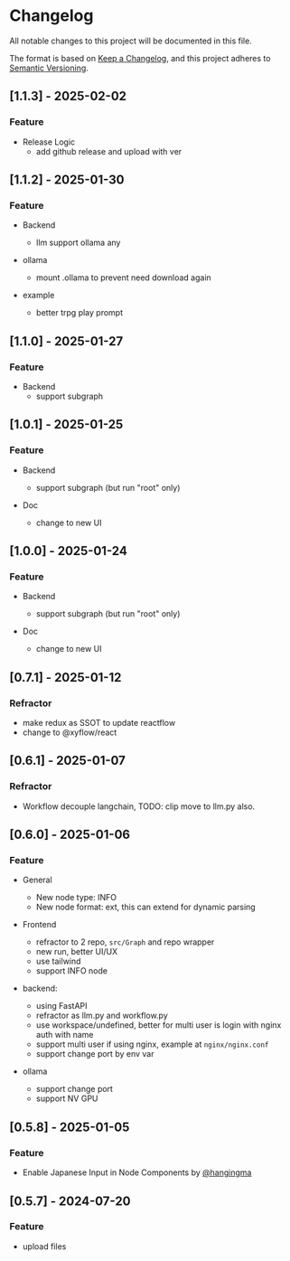 # Changelog

All notable changes to this project will be documented in this file.

The format is based on [Keep a Changelog](https://keepachangelog.com/en/1.0.0/),
and this project adheres to [Semantic Versioning](https://semver.org/spec/v2.0.0.html).

## [1.1.3] - 2025-02-02
### Feature 
* Release Logic
  * add github release and upload with ver

## [1.1.2] - 2025-01-30
### Feature 
* Backend
  * llm support ollama any

* ollama
  * mount .ollama to prevent need download again

* example
  * better trpg play prompt

## [1.1.0] - 2025-01-27
### Feature 
* Backend
  * support subgraph

## [1.0.1] - 2025-01-25
### Feature
* Backend
  * support subgraph (but run "root" only)

* Doc
  * change to new UI

## [1.0.0] - 2025-01-24
### Feature
* Backend
  * support subgraph (but run "root" only)

* Doc
  * change to new UI

## [0.7.1] - 2025-01-12

### Refractor
* make redux as SSOT to update reactflow
* change to @xyflow/react


## [0.6.1] - 2025-01-07

### Refractor
* Workflow decouple langchain, TODO: clip move to llm.py also.

## [0.6.0] - 2025-01-06

### Feature

* General
  * New node type: INFO
  * New node format: ext, this can extend for dynamic parsing

* Frontend
  * refractor to 2 repo, `src/Graph` and repo wrapper
  * new run, better UI/UX
  * use tailwind
  * support INFO node

* backend:
  * using FastAPI
  * refractor as llm.py and workflow.py
  * use workspace/undefined, better for multi user is login with nginx auth with name
  * support multi user if using nginx, example at `nginx/nginx.conf`
  * support change port by env var

* ollama
  * support change port
  * support NV GPU

## [0.5.8] - 2025-01-05

### Feature
* Enable Japanese Input in Node Components by [@hangingma](https://github.com/hangingman)

## [0.5.7] - 2024-07-20

### Feature
* upload files
